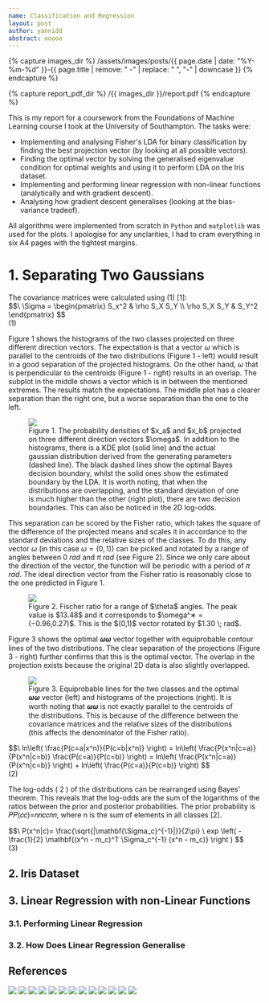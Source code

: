 ```yaml
---
name: Classification and Regression
layout: post
author: yannidd
abstract: ooooo
---
```

<!----------------------------------------------------------------------------->
{% capture images_dir %}
/assets/images/posts/{{ page.date | date: "%Y-%m-%d" }}-{{ page.title | remove: " -" | replace: " ", "-" | downcase }}
{% endcapture %}

{% capture report_pdf_dir %}
/{{ images_dir }}/report.pdf
{% endcapture %}

<!----------------------------------------------------------------------------->

This is my report for a coursework from the Foundations of Machine Learning course I took at the University of Southampton. The tasks were:
 - Implementing and analysing Fisher's LDA for binary classification by finding the best projection vector (by looking at all possible vectors).
 - Finding the optimal vector by solving the generalised eigenvalue condition for optimal weights and using it to perform LDA on the Iris dataset.
 - Implementing and performing linear regression with non-linear functions (analytically and with gradient descent).
 - Analysing how gradient descent generalises (looking at the bias-variance tradeof).

All algorithms were implemented from scratch in `Python` and `matplotlib` was used for the plots. I apologise for any unclarities, I had to cram everything in six A4 pages with the tightest margins. 

<h1>1. Separating Two Gaussians</h1>
The covariance matrices were calculated using (1) [1]:
<div class="eqn">
  $$\
  \Sigma = 
  \begin{pmatrix} 
    S_x^2 & \rho S_X S_Y \\ 
    \rho S_X S_Y & S_Y^2 
  \end{pmatrix} 
  $$
  <div class="eqncaption">
    (1)
  </div>
</div>

Figure 1 shows the histograms of the two classes projected on three different direction vectors. The expectation is that a vector $\omega$ which is parallel to the centroids of the two distributions (Figure 1 - left) would result in a good separation of the projected histograms. On the other hand, $\omega$ that is perpendicular to the centroids (Figure 1 - right) results in an overlap. The subplot in the middle shows a vector which is in between the mentioned extremes. The results match the expectations. The middle plot has a clearer separation than the right one, but a worse separation than the one to the left.

<figure>
  <img src="{% asset_path /report_files/image001.png %}">
  <figcaption>
    Figure 1. The probability densities of $x_a$ and $x_b$ projected on three different direction vectors $\omega$. In addition to the histograms, there is a KDE plot (solid line) and the actual gaussian distribution derived from the generating parameters (dashed line). The black dashed lines show the optimal Bayes decision boundary, whilst the solid ones show the estimated boundary by the LDA. It is worth noting, that when the distributions are overlapping, and the standard deviation of one is much higher than the other (right plot), there are two decision boundaries. This can also be noticed in the 2D log-odds.  
  </figcaption>  
</figure>

This separation can be scored by the Fisher ratio, which takes the square of the difference of the projected means and scales it in accordance to the standard deviations and the relative sizes of the classes. To do this, any vector $\omega$ (in this case $\omega=(0,1)$) can be picked and rotated by a range of angles between $0 \; rad$ and $\pi \; rad$ (see Figure 2). Since we only care about the direction of the vector, the function will be periodic with a period of $\pi \; rad$. The ideal direction vector from the Fisher ratio is reasonably close to the one predicted in Figure 1.

<figure>
  <img src="{% asset_path /report_files/image003.png %}">
  <figcaption>
    Figure 2. Fischer ratio for a range of $\theta$ angles. The peak value is $13.48$ and it corresponds to $\omega^∗ = (−0.96,0.27)$. This is the $(0,1)$ vector rotated by $1.30 \; rad$.
  </figcaption>  
</figure>

Figure 3 shows the optimal 𝝎𝝎 vector together with equiprobable contour lines of the two distributions. The clear separation of the projections (Figure 3 - right) further confirms that this is the optimal vector. The overlap in the projection exists because the original 2D data is also slightly overlapped.

<figure>
  <img src="{% asset_path /report_files/image005.png %}">
  <figcaption>
    Figure 3. Equiprobable lines for the two classes and the optimal 𝝎𝝎 vector (left) and histograms of the projections (right). It is worth noting that 𝝎𝝎 is not exactly parallel to the centroids of the distributions. This is because of the difference between the covariance matrices and the relative sizes of the distributions (this affects the denominator of the Fisher ratio).
  </figcaption>  
</figure>

<div class="eqn">
  $$\
  ln\left( \frac{P(c=a|x^n)}{P(c=b|x^n)} \right)
  = ln\left( \frac{P(x^n|c=a)}{P(x^n|c=b)} \frac{P(c=a)}{P(c=b)} \right)
  = ln\left( \frac{P(x^n|c=a)}{P(x^n|c=b)} \right) + ln\left( \frac{P(c=a)}{P(c=b)} \right)
  $$
  <div class="eqncaption">
    (2)
  </div>
</div>

The log-odds ( 2 ) of the distributions can be rearranged using Bayes’ theorem. This reveals that the log-odds are the sum of the logarithms of the ratios between the prior and posterior probabilities. The prior probability is 𝑃𝑃(𝑐𝑐)=𝑛𝑛𝑐𝑐𝑛𝑛, where n is the sum of elements in all classes [2].

<div class="eqn">
  $$\
  P(x^n|c)=
  \frac{\sqrt{|\mathbf{\Sigma_c}^{-1}|}}{2\pi} \
  exp \left( - \frac{1}{2} \mathbf{(x^n - m_c)^T \Sigma_c^{-1} (x^n - m_c)} \right )
  $$
  <div class="eqncaption">
    (3)
  </div>
</div>

## 2. Iris Dataset
## 3. Linear Regression with non-Linear Functions
### 3.1. Performing Linear Regression
### 3.2. How Does Linear Regression Generalise
## References

<script src="/assets/js/katex_render.js"></script>

<img src="{% asset_path /report_files/image011.png %}">
<img src="{% asset_path /report_files/image015.png %}">
<img src="{% asset_path /report_files/image017.png %}">
<img src="{% asset_path /report_files/image019.png %}">
<img src="{% asset_path /report_files/image021.png %}">
<img src="{% asset_path /report_files/image023.png %}">
<img src="{% asset_path /report_files/image024.png %}">
<img src="{% asset_path /report_files/image025.png %}">
<img src="{% asset_path /report_files/image028.png %}">
<img src="{% asset_path /report_files/image030.png %}">
<img src="{% asset_path /report_files/image032.png %}">
<img src="{% asset_path /report_files/image037.png %}">
<img src="{% asset_path /report_files/image039.png %}">